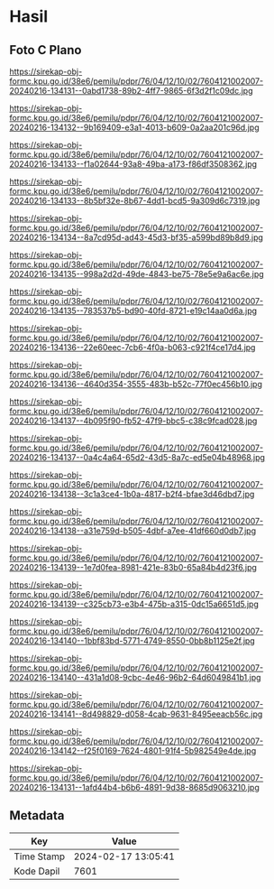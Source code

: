 # Hasil

## Foto C Plano

https://sirekap-obj-formc.kpu.go.id/38e6/pemilu/pdpr/76/04/12/10/02/7604121002007-20240216-134131--0abd1738-89b2-4ff7-9865-6f3d2f1c09dc.jpg

https://sirekap-obj-formc.kpu.go.id/38e6/pemilu/pdpr/76/04/12/10/02/7604121002007-20240216-134132--9b169409-e3a1-4013-b609-0a2aa201c96d.jpg

https://sirekap-obj-formc.kpu.go.id/38e6/pemilu/pdpr/76/04/12/10/02/7604121002007-20240216-134133--f1a02644-93a8-49ba-a173-f86df3508362.jpg

https://sirekap-obj-formc.kpu.go.id/38e6/pemilu/pdpr/76/04/12/10/02/7604121002007-20240216-134133--8b5bf32e-8b67-4dd1-bcd5-9a309d6c7319.jpg

https://sirekap-obj-formc.kpu.go.id/38e6/pemilu/pdpr/76/04/12/10/02/7604121002007-20240216-134134--8a7cd95d-ad43-45d3-bf35-a599bd89b8d9.jpg

https://sirekap-obj-formc.kpu.go.id/38e6/pemilu/pdpr/76/04/12/10/02/7604121002007-20240216-134135--998a2d2d-49de-4843-be75-78e5e9a6ac6e.jpg

https://sirekap-obj-formc.kpu.go.id/38e6/pemilu/pdpr/76/04/12/10/02/7604121002007-20240216-134135--783537b5-bd90-40fd-8721-e19c14aa0d6a.jpg

https://sirekap-obj-formc.kpu.go.id/38e6/pemilu/pdpr/76/04/12/10/02/7604121002007-20240216-134136--22e60eec-7cb6-4f0a-b063-c921f4ce17d4.jpg

https://sirekap-obj-formc.kpu.go.id/38e6/pemilu/pdpr/76/04/12/10/02/7604121002007-20240216-134136--4640d354-3555-483b-b52c-77f0ec456b10.jpg

https://sirekap-obj-formc.kpu.go.id/38e6/pemilu/pdpr/76/04/12/10/02/7604121002007-20240216-134137--4b095f90-fb52-47f9-bbc5-c38c9fcad028.jpg

https://sirekap-obj-formc.kpu.go.id/38e6/pemilu/pdpr/76/04/12/10/02/7604121002007-20240216-134137--0a4c4a64-65d2-43d5-8a7c-ed5e04b48968.jpg

https://sirekap-obj-formc.kpu.go.id/38e6/pemilu/pdpr/76/04/12/10/02/7604121002007-20240216-134138--3c1a3ce4-1b0a-4817-b2f4-bfae3d46dbd7.jpg

https://sirekap-obj-formc.kpu.go.id/38e6/pemilu/pdpr/76/04/12/10/02/7604121002007-20240216-134138--a31e759d-b505-4dbf-a7ee-41df660d0db7.jpg

https://sirekap-obj-formc.kpu.go.id/38e6/pemilu/pdpr/76/04/12/10/02/7604121002007-20240216-134139--1e7d0fea-8981-421e-83b0-65a84b4d23f6.jpg

https://sirekap-obj-formc.kpu.go.id/38e6/pemilu/pdpr/76/04/12/10/02/7604121002007-20240216-134139--c325cb73-e3b4-475b-a315-0dc15a6651d5.jpg

https://sirekap-obj-formc.kpu.go.id/38e6/pemilu/pdpr/76/04/12/10/02/7604121002007-20240216-134140--1bbf83bd-5771-4749-8550-0bb8b1125e2f.jpg

https://sirekap-obj-formc.kpu.go.id/38e6/pemilu/pdpr/76/04/12/10/02/7604121002007-20240216-134140--431a1d08-9cbc-4e46-96b2-64d6049841b1.jpg

https://sirekap-obj-formc.kpu.go.id/38e6/pemilu/pdpr/76/04/12/10/02/7604121002007-20240216-134141--8d498829-d058-4cab-9631-8495eeacb56c.jpg

https://sirekap-obj-formc.kpu.go.id/38e6/pemilu/pdpr/76/04/12/10/02/7604121002007-20240216-134142--f25f0169-7624-4801-91f4-5b982549e4de.jpg

https://sirekap-obj-formc.kpu.go.id/38e6/pemilu/pdpr/76/04/12/10/02/7604121002007-20240216-134131--1afd44b4-b6b6-4891-9d38-8685d9063210.jpg


## Metadata

| Key        | Value               |
| ---------- | ------------------- |
| Time Stamp | 2024-02-17 13:05:41 |
| Kode Dapil | 7601                |



